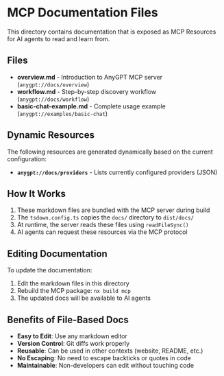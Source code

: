 # MCP Documentation Files

This directory contains documentation that is exposed as MCP Resources for AI agents to read and learn from.

## Files

- **overview.md** - Introduction to AnyGPT MCP server (`anygpt://docs/overview`)
- **workflow.md** - Step-by-step discovery workflow (`anygpt://docs/workflow`)
- **basic-chat-example.md** - Complete usage example (`anygpt://examples/basic-chat`)

## Dynamic Resources

The following resources are generated dynamically based on the current configuration:

- **`anygpt://docs/providers`** - Lists currently configured providers (JSON)

## How It Works

1. These markdown files are bundled with the MCP server during build
2. The `tsdown.config.ts` copies the `docs/` directory to `dist/docs/`
3. At runtime, the server reads these files using `readFileSync()`
4. AI agents can request these resources via the MCP protocol

## Editing Documentation

To update the documentation:

1. Edit the markdown files in this directory
2. Rebuild the MCP package: `nx build mcp`
3. The updated docs will be available to AI agents

## Benefits of File-Based Docs

- **Easy to Edit**: Use any markdown editor
- **Version Control**: Git diffs work properly
- **Reusable**: Can be used in other contexts (website, README, etc.)
- **No Escaping**: No need to escape backticks or quotes in code
- **Maintainable**: Non-developers can edit without touching code
